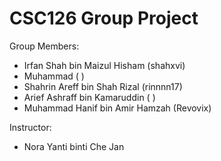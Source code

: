 # CSC126 Group Project
Group Members:
- Irfan Shah bin Maizul Hisham    (shahxvi)
- Muhammad                        (       )
- Shahrin Areff bin Shah Rizal    (rinnnn17)
- Arief Ashraff bin Kamaruddin    (       )
- Muhammad Hanif bin Amir Hamzah  (Revovix)

Instructor:
- Nora Yanti binti Che Jan
